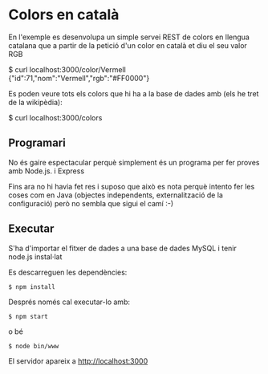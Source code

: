 Colors en català
===============================
En l'exemple es desenvolupa un simple servei REST de colors en llengua catalana que a partir de la petició d'un color en català et diu el seu valor RGB

$ curl localhost:3000/color/Vermell
{"id":71,"nom":"Vermell","rgb":"#FF0000"}

Es poden veure tots els colors que hi ha a la base de dades amb (els he tret de la wikipèdia):

 $ curl localhost:3000/colors

Programari
-----------------
No és gaire espectacular perquè simplement és un programa per fer proves amb Node.js. i Express 

Fins ara no hi havia fet res i suposo que això es nota perquè intento fer les coses com en Java (objectes independents, externalització de la configuració) però no sembla que sigui el camí :-)

Executar
-----------------
S'ha d'importar el fitxer de dades a una base de dades MySQL i tenir node.js instal·lat

Es descarreguen les dependències: 

    $ npm install

Després només cal executar-lo amb: 

    $ npm start

o bé

    $ node bin/www

El servidor apareix a [http://localhost:3000](http://localhost:3000)

